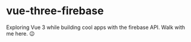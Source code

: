 # vue-three-firebase
Exploring Vue 3 while building cool apps with the firebase API. Walk with me here. 😉
